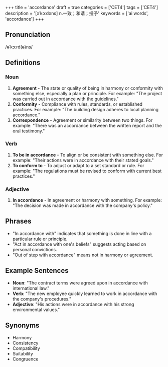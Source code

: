 +++
title = 'accordance'
draft = true
categories = ['CET4']
tags = ['CET4']
description = '[əˈkɔːdəns] n.一致；和谐；授予'
keywords = ['ai words', 'accordance']
+++

## Pronunciation
/əˈkɔːrd(ə)ns/

## Definitions
### Noun
1. **Agreement** - The state or quality of being in harmony or conformity with something else, especially a plan or principle. For example: "The project was carried out in accordance with the guidelines."
2. **Conformity** - Compliance with rules, standards, or established practices. For example: "The building design adheres to local planning accordance."
3. **Correspondence** - Agreement or similarity between two things. For example: "There was an accordance between the written report and the oral testimony."

### Verb
1. **To be in accordance** - To align or be consistent with something else. For example: "Their actions were in accordance with their stated goals."
2. **To conform to** - To adjust or adapt to a set standard or rule. For example: "The regulations must be revised to conform with current best practices."

### Adjective
1. **In accordance** - In agreement or harmony with something. For example: "The decision was made in accordance with the company's policy."

## Phrases
- "In accordance with" indicates that something is done in line with a particular rule or principle.
- "Act in accordance with one's beliefs" suggests acting based on personal convictions.
- "Out of step with accordance" means not in harmony or agreement.

## Example Sentences
- **Noun**: "The contract terms were agreed upon in accordance with international law."
- **Verb**: "The new employee quickly learned to work in accordance with the company's procedures."
- **Adjective**: "His actions were in accordance with his strong environmental values."

## Synonyms
- Harmony
- Consistency
- Compatibility
- Suitability
- Congruence
